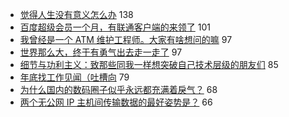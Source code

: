 - [觉得人生没有意义怎么办](https://www.v2ex.com/t/632031) 138
- [百度超级会员一个月，有联通客户端的来领了](https://www.v2ex.com/t/632173) 101
- [我曾经是一个 ATM 维护工程师。大家有啥想问的嘛](https://www.v2ex.com/t/632122) 97
- [世界那么大，终于有勇气出去走一走了](https://www.v2ex.com/t/632154) 97
- [细节与功利主义：致那些同我一样想突破自己技术层级的朋友们](https://www.v2ex.com/t/632044) 85
- [年底找工作见闻（吐槽向](https://www.v2ex.com/t/632169) 79
- [为什么国内的数码圈子似乎永远都充满着戾气？](https://www.v2ex.com/t/632142) 68
- [两个无公网 IP 主机间传输数据的最好姿势是？](https://www.v2ex.com/t/632105) 66